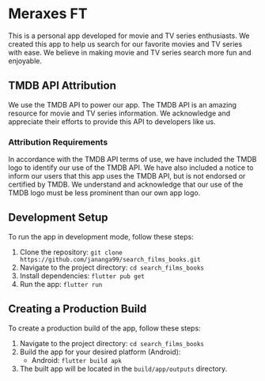 # Meraxes FT

This is a personal app developed for movie and TV series enthusiasts. We created this app to help us search for our favorite movies and TV series with ease. We believe in making movie and TV series search more fun and enjoyable.

## TMDB API Attribution

We use the TMDB API to power our app. The TMDB API is an amazing resource for movie and TV series information. We acknowledge and appreciate their efforts to provide this API to developers like us.

### Attribution Requirements

In accordance with the TMDB API terms of use, we have included the TMDB logo to identify our use of the TMDB API. We have also included a notice to inform our users that this app uses the TMDB API, but is not endorsed or certified by TMDB. We understand and acknowledge that our use of the TMDB logo must be less prominent than our own app logo.

## Development Setup

To run the app in development mode, follow these steps:

1. Clone the repository: `git clone https://github.com/jananga99/search_films_books.git`
2. Navigate to the project directory: `cd search_films_books`
3. Install dependencies: `flutter pub get`
4. Run the app: `flutter run`

## Creating a Production Build

To create a production build of the app, follow these steps:

1. Navigate to the project directory: `cd search_films_books`
2. Build the app for your desired platform (Android):
    - Android: `flutter build apk`
3. The built app will be located in the `build/app/outputs` directory.



